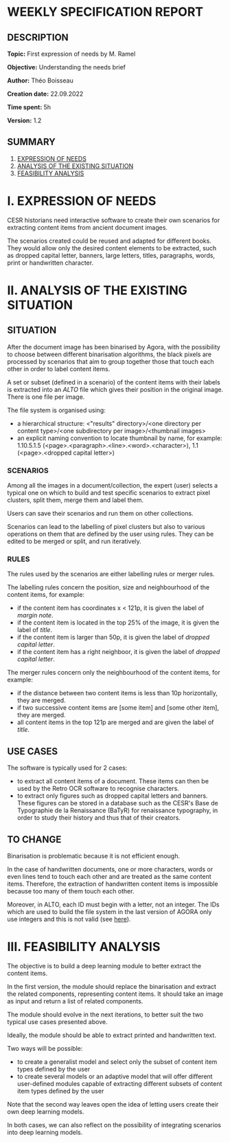 # WEEKLY SPECIFICATION REPORT

## DESCRIPTION

**Topic:** First expression of needs by M. Ramel

**Objective:** Understanding the needs brief

**Author:** Théo Boisseau

**Creation date:** 22.09.2022

**Time spent:** 5h

**Version:** 1.2

## SUMMARY

1. [EXPRESSION OF NEEDS](#I.)
2. [ANALYSIS OF THE EXISTING SITUATION](#II.)
3. [FEASIBILITY ANALYSIS](#III.)


# I. EXPRESSION OF NEEDS <a id="I."></a>

CESR historians need interactive software to create their own scenarios for extracting content items from ancient document images.

The scenarios created could be reused and adapted for different books.
They would allow only the desired content elements to be extracted, such as dropped capital letter, banners, large letters, titles, paragraphs, words, print or handwritten character.


# II. ANALYSIS OF THE EXISTING SITUATION <a id="II."></a>

## SITUATION <a id="II.Situation"></a>

After the document image has been binarised by Agora, with the possibility to choose between different binarisation algorithms, the black pixels are processed by scenarios that aim to group together those that touch each other in order to label content items.

A set or subset (defined in a scenario) of the content items with their labels is extracted into an *ALTO* file which gives their position in the original image.
There is one file per image.

The file system is organised using:
- a hierarchical structure: \<"results" directory\>/\<one directory per content type\>/\<one subdirectory per image\>/\<thumbnail images\>
- an explicit naming convention to locate thumbnail by name, for example: 1.10.5.1.5 (\<page\>.\<paragraph\>.\<line\>.\<word\>.\<character\>), 1.1 (\<page\>.\<dropped capital letter\>)


### SCENARIOS

Among all the images in a document/collection, the expert (user) selects a typical one on which to build and test specific scenarios to extract pixel clusters, split them, merge them and label them.

Users can save their scenarios and run them on other collections.

Scenarios can lead to the labelling of pixel clusters but also to various operations on them that are defined by the user using rules.
They can be edited to be merged or split, and run iteratively.


### RULES

The rules used by the scenarios are either labelling rules or merger rules.

The labelling rules concern the position, size and neighbourhood of the content items, for example:
- if the content item has coordinates x < 121p, it is given the label of *margin note*.
- if the content item is located in the top 25% of the image, it is given the label of *title*.
- if the content item is larger than 50p, it is given the label of *dropped capital letter*.
- if the content item has a right neighboor, it is given the label of *dropped capital letter*.

The merger rules concern only the neighbourhood of the content items, for example:
- if the distance between two content items is less than 10p horizontally, they are merged.
- if two successive content items are [some item] and [some other item], they are merged.
- all content items in the top 121p are merged and are given the label of *title*.


## USE CASES

The software is typically used for 2 cases:
- to extract all content items of a document.
These items can then be used by the Retro OCR software to recognise characters.
- to extract only figures such as dropped capital letters and banners.
These figures can be stored in a database such as the CESR's Base de Typographie de la Renaissance (BaTyR) for renaissance typography, in order to study their history and thus that of their creators.


## TO CHANGE <a id="II.TOCHANGE"></a><a id="II.ToChange.ALTO"></a>

Binarisation is problematic because it is not efficient enough.

In the case of handwritten documents, one or more characters, words or even lines tend to touch each other and are treated as the same content items.
Therefore, the extraction of handwritten content items is impossible because too many of them touch each other.

Moreover, in ALTO, each ID must begin with a letter, not an integer.
The IDs which are used to build the file system in the last version of AGORA only use integers and this is not valid (see [here](#II.Situation)).


# III. FEASIBILITY ANALYSIS <a id="III."></a>

The objective is to build a deep learning module to better extract the content items.

In the first version, the module should replace the binarisation and extract the related components, representing content items.
It should take an image as input and return a list of related components.

The module should evolve in the next iterations, to better suit the two typical use cases presented above.

Ideally, the module should be able to extract printed and handwritten text.

Two ways will be possible:
- to create a generalist model and select only the subset of content item types defined by the user
- to create several models or an adaptive model that will offer different user-defined modules capable of extracting different subsets of content item types defined by the user

Note that the second way leaves open the idea of letting users create their own deep learning models.

In both cases, we can also reflect on the possibility of integrating scenarios into deep learning models.


